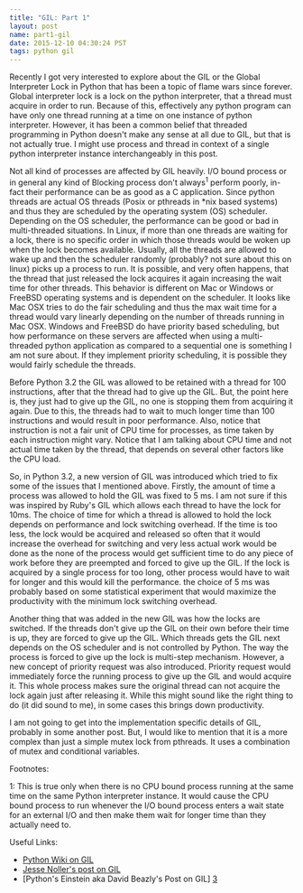 ```yaml
---
title: "GIL: Part 1"
layout: post
name: part1-gil
date: 2015-12-10 04:30:24 PST
tags: python gil
---
```


Recently I got very interested to explore about the GIL or the Global
Interpreter Lock in Python that has been a topic of flame wars since
forever. Global interpreter lock is a lock on the python interpreter, that a
thread must acquire in order to run. Because of this, effectively any python
program can have only one thread running at a time on one instance of python
interpreter. However, it has been a common belief that threaded programming in
Python doesn't make any sense at all due to GIL, but that is not actually
true. I might use process and thread in context of a single python interpreter
instance interchangeably in this post.

Not all kind of processes are affected by GIL heavily. I/O bound process or in
general any kind of Blocking process don't always<sup>1</sup> perform poorly,
in-fact their performance can be as good as a C application. Since python
threads are actual OS threads (Posix or pthreads in *nix based systems) and thus
they are scheduled by the operating system (OS) scheduler. Depending on the OS
scheduler, the performance can be good or bad in multi-threaded situations. In
Linux, if more than one threads are waiting for a lock, there is no specific
order in which those threads would be woken up when the lock becomes
available. Usually, all the threads are allowed to wake up and then the
scheduler randomly (probably? not sure about this on linux) picks up a process
to run. It is possible, and very often happens, that the thread that just
released the lock acquires it again increasing the wait time for other
threads. This behavior is different on Mac or Windows or FreeBSD operating
systems and is dependent on the scheduler. It looks like Mac OSX tries to do the
fair scheduling and thus the max wait time for a thread would vary linearly
depending on the number of threads running in Mac OSX. Windows and FreeBSD do
have priority based scheduling, but how performance on these servers are
affected when using a multi-threaded python application as compared to a
sequential one is something I am not sure about. If they implement priority
scheduling, it is possible they would fairly schedule the threads.

Before Python 3.2 the GIL was allowed to be retained with a thread for 100
instructions, after that the thread had to give up the GIL. But, the point here
is, they just had to give up the GIL, no one is stopping them from acquiring it
again. Due to this, the threads had to wait to much longer time than 100
instructions and would result in poor performance. Also, notice that instruction
is not a fair unit of CPU time for processes, as time taken by each instruction
might vary. Notice that I am talking about CPU time and not actual time taken by
the thread, that depends on several other factors like the CPU load.

So, in Python 3.2, a new version of GIL was introduced which tried to fix some
of the issues that I mentioned above. Firstly, the amount of time a process was
allowed to hold the GIL was fixed to 5 ms. I am not sure if this was inspired by
Ruby's GIL which allows each thread to have the lock for 10ms. The choice of
time for which a thread is allowed to hold the lock depends on performance and
lock switching overhead. If the time is too less, the lock would be acquired and
released so often that it would increase the overhead for switching and very
less actual work would be done as the none of the process would get sufficient
time to do any piece of work before they are preempted and forced to give up the
GIL. If the lock is acquired by a single process for too long, other process
would have to wait for longer and this would kill the performance. the choice of
5 ms was probably based on some statistical experiment that would maximize the
productivity with the minimum lock switching overhead.


Another thing that was added in the new GIL was how the locks are switched. If
the threads don't give up the GIL on their own before their time is up, they are
forced to give up the GIL. Which threads gets the GIL next depends on the OS
scheduler and is not controlled by Python. The way the process is forced to give
up the lock is multi-step mechanism. However, a new concept of priority request
was also introduced. Priority request would immediately force the running
process to give up the GIL and would acquire it. This whole process makes sure
the original thread can not acquire the lock again just after releasing
it. While this might sound like the right thing to do (it did sound to me), in
some cases this brings down productivity.

I am not going to get into the implementation specific details of GIL, probably
in some another post. But, I would like to mention that it is a more complex
than just a simple mutex lock from pthreads. It uses a combination of mutex and
conditional variables.

Footnotes:

1: This is true only when there is no CPU bound process running at the same
time on the same Python interpreter instance. It would cause the CPU bound
process to run whenever the I/O bound process enters a wait state for an
external I/O and then make them wait for longer time than they actually need to.


Useful Links:

* [Python Wiki on GIL][1]
* [Jesse Noller's post on GIL][2]
* [Python's Einstein aka David Beazly's Post on GIL] [3]

[1]: https://wiki.python.org/moin/GlobalInterpreterLock
[2]: http://jessenoller.com/blog/2009/02/01/python-threads-and-the-global-interpreter-lock
[3]: [http://dabeaz.com/GIL/]
